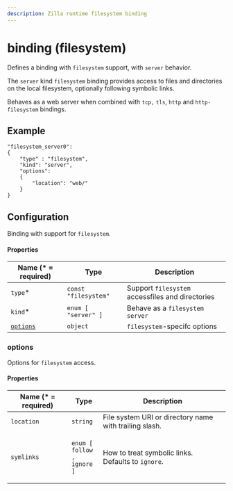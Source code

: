 ```yaml
---
description: Zilla runtime filesystem binding
---
```


# binding (filesystem)

Defines a binding with `filesystem`  support, with `server` behavior.

The `server` kind `filesystem` binding provides access to files and directories on the local filesystem, optionally following symbolic links.

Behaves as a web server when combined with `tcp,` `tls`, `http` and `http-filesystem` bindings.

## Example

```
"filesystem_server0":
{
    "type" : "filesystem",
    "kind": "server",
    "options":
    {
        "location": "web/"
    }
}
```

## Configuration

Binding with support for `filesystem`.

#### Properties

| Name (\* = required)                       | Type                 | Description                                      |
| ------------------------------------------ | -------------------- | ------------------------------------------------ |
| `type`\*                                   | `const "filesystem"` | Support `filesystem` accessfiles and directories |
| `kind`\*                                   | `enum [ "server" ]`  | Behave as a `filesystem` `server`                |
| [`options`](binding-filesystem.md#options) | `object`             | `filesystem`-specifc options                     |

### options

Options for `filesystem` access.

#### Properties

| Name (\* = required) | Type                                                                                                       | Description                                                             |
| -------------------- | ---------------------------------------------------------------------------------------------------------- | ----------------------------------------------------------------------- |
| `location`           | `string`                                                                                                   | File system URI or directory name with trailing slash.                  |
| `symlinks`           | <p><code>enum [</code><br>  <code>follow</code> <code>,</code><br>  <code>ignore</code> <code>]</code></p> | <p>How to treat symbolic links.<br>Defaults to <code>ignore</code>.</p> |
